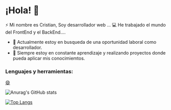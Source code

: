 # ¡Hola! :wave:

:zap: Mi nombre es Cristian, Soy desarrollador web ... 
:computer: He trabajado el mundo del FrontEnd y el BackEnd....

- :briefcase: Actualmente estoy en busqueda de una oportunidad laboral como desarrollador.
- :seedling: Siempre estoy en constante aprendizaje y realizando proyectos donde pueda aplicar mis conocimiemtos.

### Lenguajes y herramientas:

[:smile:](http://github.com)

![Anurag's GitHub stats](https://github-readme-stats.vercel.app/api?username=CrisDeev&show_icons=true&theme=github_dark )

[![Top Langs](https://github-readme-stats.vercel.app/api/top-langs/?username=CrisDeev&layout=compact&theme=github_dark)](https://github.com/anuraghazra/github-readme-stats)
